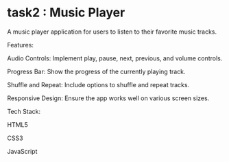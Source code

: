 # task2 : Music Player 
  A music player application for users to listen to their favorite music tracks.

Features:

Audio Controls: Implement play, pause, next, previous, and volume controls.

Progress Bar: Show the progress of the currently playing track.

Shuffle and Repeat: Include options to shuffle and repeat tracks.

Responsive Design: Ensure the app works well on various screen sizes.

Tech Stack:

HTML5

CSS3

JavaScript 
